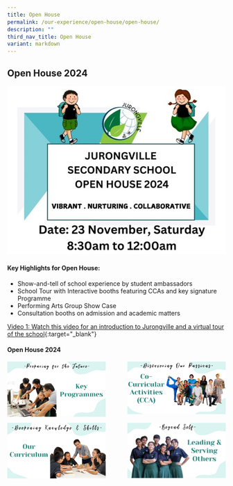 ```yaml
---
title: Open House
permalink: /our-experience/open-house/open-house/
description: ""
third_nav_title: Open House
variant: markdown
---
```

## Open House 2024

![](/images/2024_OpenHouse_P1.jpg)

#### Key Highlights for Open House:
* Show-and-tell of school experience by student ambassadors
* School Tour with Interactive booths featuring CCAs and key signature Programme
* Performing Arts Group Show Case
* Consultation booths on admission and academic matters

[Video 1: Watch this video for an introduction to Jurongville and a virtual tour of the school](https://drive.google.com/file/d/1COQt0PIDThrPNMg7hnOCBCCAUNELCnnP/preview){:target="_blank"}


#### Open House 2024

<p><a href="/our-experience/open-house-2024/prepfuture/">
<img style="width:45%" align="left" src="/images/Key-Programmes.png">
</a></p>

<p><a href="/our-experience/open-house-2024/passion/">
<img style="width:45%" align="right" src="/images/CCA.png">
</a></p>

<br clear="left">

<p><a href="/our-experience/open-house-2024/knowledgenskills/">
<img style="width:45%" align="left" src="/images/Our-Curriculum.png">
</a></p>

<p><a href="/our-experience/open-house-2024/leading/">
<img style="width:45%" align="right" src="/images/LeadingServingOthers.png">
</a></p>
